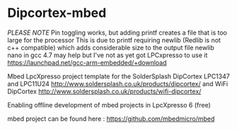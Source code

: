 Dipcortex-mbed
==============

*PLEASE NOTE* 
Pin toggling works, but adding printf creates a file that is too large for the processor
This is due to printf requiring newlib (Redlib is not c++ compatible) which adds considerable size to the output file
newlib nano in gcc 4.7 may help but I've not as yet got LPCxpresso to use it
https://launchpad.net/gcc-arm-embedded/+download



Mbed LpcXpresso project template for the SolderSplash DipCortex LPC1347 and LPC11U24 http://www.soldersplash.co.uk/products/dipcortex/
and WiFi DipCortex http://www.soldersplash.co.uk/products/wifi-dipcortex/


Enabling offline development of mbed projects in LpcXpresso 6 (free)

mbed project can be found here : https://github.com/mbedmicro/mbed

